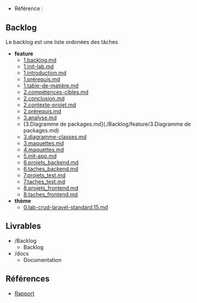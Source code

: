 #   

- Référence :   

 

## Backlog 

Le backlog est une liste ordonées des tâches 

- **feature** 
  - [1.backlog.md](./Backlog/feature/1.backlog.md) 
  - [1.init-lab.md](./Backlog/feature/1.init-lab.md) 
  - [1.introduction.md](./Backlog/feature/1.introduction.md) 
  - [1.prérequis.md](./Backlog/feature/1.prérequis.md) 
  - [1.table-de-matière.md](./Backlog/feature/1.table-de-matière.md) 
  - [2.compétences-cibles.md](./Backlog/feature/2.compétences-cibles.md) 
  - [2.conclusion.md](./Backlog/feature/2.conclusion.md) 
  - [2.contexte-projet.md](./Backlog/feature/2.contexte-projet.md) 
  - [2.prérequis.md](./Backlog/feature/2.prérequis.md) 
  - [3.analyse.md](./Backlog/feature/3.analyse.md) 
  - [3.Diagramme de packages.md](./Backlog/feature/3.Diagramme de packages.md) 
  - [3.diagramme-classes.md](./Backlog/feature/3.diagramme-classes.md) 
  - [3.maquettes.md](./Backlog/feature/3.maquettes.md) 
  - [4.maquettes.md](./Backlog/feature/4.maquettes.md) 
  - [5.init-app.md](./Backlog/feature/5.init-app.md) 
  - [6.projets_backend.md](./Backlog/feature/6.projets_backend.md) 
  - [6.taches_backend.md](./Backlog/feature/6.taches_backend.md) 
  - [7.projets_test.md](./Backlog/feature/7.projets_test.md) 
  - [7.taches_test.md](./Backlog/feature/7.taches_test.md) 
  - [8.projets_frontend.md](./Backlog/feature/8.projets_frontend.md) 
  - [8.taches_frontend.md](./Backlog/feature/8.taches_frontend.md) 
- **thème** 
  - [0.lab-crud-laravel-standard.15.md](./Backlog/thème/0.lab-crud-laravel-standard.15.md) 
## Livrables 

 

- /Backlog 
  - Backlog 
- /docs 
  - Documentation 
## Références 

 

- [Rapport](https://solicoders.github.io/lab-crud-standard-yasmine/index.html) 

